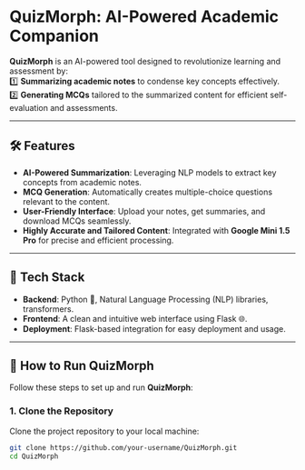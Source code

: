 # QuizMorph: AI-Powered Academic Companion

**QuizMorph** is an AI-powered tool designed to revolutionize learning and assessment by:  
1️⃣ **Summarizing academic notes** to condense key concepts effectively.  
2️⃣ **Generating MCQs** tailored to the summarized content for efficient self-evaluation and assessments.  

---

## 🛠️ Features  
- **AI-Powered Summarization**: Leveraging NLP models to extract key concepts from academic notes.  
- **MCQ Generation**: Automatically creates multiple-choice questions relevant to the content.  
- **User-Friendly Interface**: Upload your notes, get summaries, and download MCQs seamlessly.  
- **Highly Accurate and Tailored Content**: Integrated with **Google Mini 1.5 Pro** for precise and efficient processing.  

---

## 🔧 Tech Stack  
- **Backend**: Python 🐍, Natural Language Processing (NLP) libraries, transformers.  
- **Frontend**: A clean and intuitive web interface using Flask 🌐.  
- **Deployment**: Flask-based integration for easy deployment and usage.  

---

## 🚀 How to Run QuizMorph  

Follow these steps to set up and run **QuizMorph**:  

### 1. Clone the Repository  
Clone the project repository to your local machine:  
```bash  
git clone https://github.com/your-username/QuizMorph.git  
cd QuizMorph  
